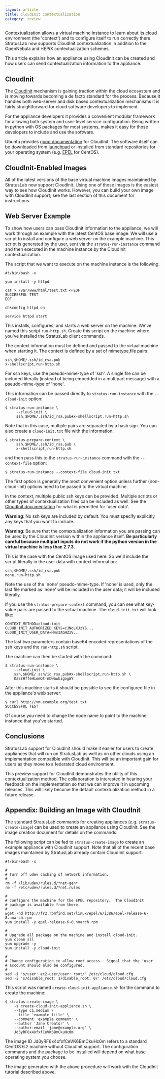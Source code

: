 ```yaml
---
layout: article
title: CloudInit Contextualization
category: review
---
```


Contextualization allows a virtual machine instance to learn about its
cloud environment (the 'context') and to configure itself to run
correctly there.  StratusLab now supports CloudInit contextualization
in addition to the OpenNebula and HEPiX contextualization schemes.

This article explains how an appliance using CloudInit can be created
and how users can send contextualization information to the
appliance. 


CloudInit
---------

The [CloudInit][ci-docs] mechanism is gaining traction within the
cloud ecosystem and is moving towards becoming a de facto standard for
the process.  Because it handles both web-server and disk based
contextualization mechanisms it is fairly straightforward for cloud
software developers to implement.

For the appliance developers it provides a convenient modular
framework for allowing both system and user-level service
configuration.  Being written in python with OS packages for most
systems, makes it easy for those developers to include and use the
software.

Ubuntu provides [good documentation][ci-docs] for CloudInit.  The
software itself can be downloaded from [launchpad][ci-code] or
installed from standard repositories for your operating system
(e.g. [EPEL][epel] for CentOS).


CloudInit-Enabled Images
------------------------

All of the latest versions of the base virtual machine images
maintained by StratusLab now support CloudInit.  Using one of those
images is the easiest way to see how CloudInit works.  However, you
can build your own image with CloudInit support; see the last section
of this document for instructions.


Web Server Example
------------------

To show how users can pass CloudInit information to the appliance, we
will work through an example with the latest CentOS base image.  We
will use a script to install and configure a web server on the example
machine.  This script is generated by the user, sent via the
`stratus-run-instance` command and then executed in the machine
instance by the CloudInit contextualization.

The script that we want to execute on the machine instance is the
following: 

    #!/bin/bash -x

    yum install -y httpd 

    cat > /var/www/html/test.txt <<EOF
    SUCCESSFUL TEST
    EOF

    chkconfig httpd on 

    service httpd start

This installs, configures, and starts a web server on the machine.
We've named this script `run-http.sh`.  Create this script on the
machine where you've installed the StratusLab client commands. 

The context information must be defined and passed to the virtual
machine when starting it.  The context is defined by a set of
mimetype,file pairs:

    ssh,$HOME/.ssh/id_rsa.pub
    x-shellscript,run-http.sh

For ssh keys, use the pseudo-mime-type of 'ssh'.  A single file can be
included literally (instead of being embedded in a multipart message)
with a pseudo-mime-type of 'none'.

This information can be passed directly to `stratus-run-instance` with
the `--cloud-init` option:

    $ stratus-run-instance \
         --cloud-init \
         ssh,$HOME/.ssh/id_rsa.pub#x-shellscript,run-http.sh

Note that in this case, multiple pairs are separated by a hash sign.
You can also create a `cloud-init.txt` file with the information:

    $ stratus-prepare-context \
         ssh,$HOME/.ssh/id_rsa.pub \
         x-shellscript,run-http.sh

and then pass this to the `stratus-run-instance` command with the
`--context-file` option:

    $ stratus-run-instance --context-file cloud-init.txt

The first option is generally the most convenient option unless
further (non-cloud-init) options need to be passed to the virtual
machine. 

In the context, multiple public ssh keys can be provided.  Multiple
scripts or other types of contextualization files can be included as
well.  See the [CloudInit documentation][ci-docs] for what is
permitted for 'user data'.

**Warning**: No ssh keys are included by default.  You must specify
explicitly any keys that you want to include. 

**Warning**: Be sure that the contextualization information you are
passing can be used by the CloudInit version within the appliance
itself.  **Be particularly careful because multipart inputs do not
work if the python version in the virtual machine is less than
2.7.3.**

This is the case with the CentOS image used here.  So we'll include
the script literally in the user data with context information:

    ssh,$HOME/.ssh/id_rsa.pub
    none,run-http.sh

Note the use of the 'none' pseudo-mime-type.  If 'none' is used, only
the last file marked as 'none' will be included in the user data; it
will be included literally.

If you use the `stratus-prepare-context` command, you can see what
key-value pairs are passed to the virtual machine.  The
`cloud-init.txt` will look like:

    CONTEXT_METHOD=cloud-init
    CLOUD_INIT_AUTHORIZED_KEYS=c3NoLXJzYS...
    CLOUD_INIT_USER_DATA=H4sIAGHZzV...

The last two parameters contain base64 encoded representations of the
ssh keys and the `run-http.sh` script.

The machine can then be started with the command:

    $ stratus-run-instance \
        --cloud-init \
        ssh,$HOME/.ssh/id_rsa.pub#x-shellscript,run-http.sh \
        KaErHffeHiomQt-nDwawbigogWY

After this machine starts it should be possible to see the configured
file in the appliance's web server: 

    $ curl http://vm.example.org/test.txt 
    SUCCESSFUL TEST

Of course you need to change the node name to point to the machine
instance that you've started. 


Conclusions
-----------

StratusLab support for CloudInit should make it easier for users to
create appliances that will run on StratusLab as well as on other
clouds using an implementation compatible with CloudInit.  This will
be an important gain for users as they move to a federated cloud
environment. 

This preview support for CloudInit demonstrates the utility of this
contextualization method.  The collaboration is interested in hearing
your feedback on the implementation so that we can improve it in
upcoming releases.  This will likely become the default
contextualization method in a future release.


Appendix: Building an Image with CloudInit
------------------------------------------

The standard StratusLab commands for creating appliances
(e.g. `stratus-create-image`) can be used to create an appliance using
CloudInit.  See the image creation document for details on the
commands.

The following script can be fed to `stratus-create-image` to create an
example appliance with CloudInit support.  Note that all of the recent
base images maintained by StratusLab already contain CloudInit
support. 

    #!/bin/bash -x 

    #
    # Turn off udev caching of network information.
    #
    rm -f /lib/udev/rules.d/*net-gen*
    rm -f /etc/udev/rules.d/*net.rules

    #
    # Configure the machine for the EPEL repository.  The CloudInit
    # package is available from there.
    #
    wget -nd http://fr2.rpmfind.net/linux/epel/6/i386/epel-release-6-8.noarch.rpm
    yum install -y epel-release-6-8.noarch.rpm

    #
    # Upgrade all package on the machine and install cloud-init.
    yum clean all 
    yum upgrade -y 
    yum install -y cloud-init

    #
    # Change configuration to allow root access.  Signal that the 'user'
    # account should also be configured.
    #
    sed -i 's/user: ec2-user/user: root/' /etc/cloud/cloud.cfg
    sed -i 's/disable_root: 1/disable_root: 0/' /etc/cloud/cloud.cfg

This script was named `create-cloud-init-appliance.sh` for the command
to create the machine:

    $ stratus-create-image \
        -s create-cloud-init-appliance.sh \
        --type c1.medium \
        --title 'example title' \
        --comment 'example comment' \
        --author 'Jane Creator' \
        --author-email 'jane@example.org' \
        Jd3yRF6x4ofxfCeVK6BmCkuHc0m 

The image ID Jd3yRF6x4ofxfCeVK6BmCkuHc0m refers to a standard CentOS
6.2 machine without CloudInit support.  The configuration commands and
the package to be installed will depend on what base operating system
you choose.

The image generated with the above procedure will work with the
CloudInit tutorial described above.


[ci-docs]: https://help.ubuntu.com/community/CloudInit
[ci-code]: https://launchpad.net/cloud-init
[epel]: http://fedoraproject.org/wiki/EPEL
